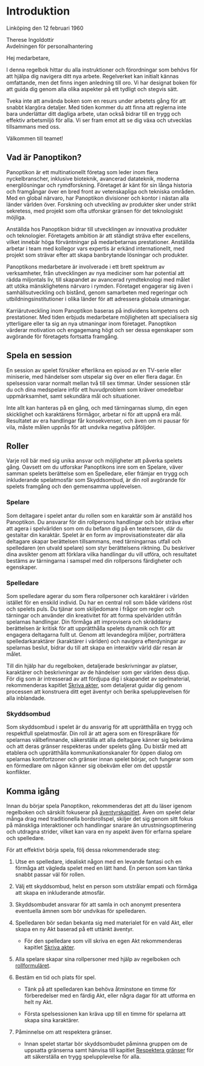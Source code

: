 # Introduktion

<div class="letter">

<time>Linköping den 12 februari 1960</time>

<adress>

Therese Ingoldottir  
Avdelningen för personalhantering  

</adress>

Hej medarbetare,

I denna regelbok hittar du alla instruktioner och förordningar som behövs för att hjälpa dig navigera ditt nya arbete. Regelverket kan initialt kännas omfattande, men det finns ingen anledning till oro. Vi har designat boken för att guida dig genom alla olika aspekter på ett tydligt och stegvis sätt.

Tveka inte att använda boken som en resurs under arbetets gång för att snabbt klargöra detaljer. Med tiden kommer du att finna att reglerna inte bara underlättar ditt dagliga arbete, utan också bidrar till en trygg och effektiv arbetsmiljö för alla. Vi ser fram emot att se dig växa och utvecklas tillsammans med oss.

Välkommen till teamet!

</div>

## Vad är Panoptikon?

Panoptikon är ett multinationellt företag som leder inom flera nyckelbranscher, inklusive bioteknik, avancerad datateknik, moderna energilösningar och rymdforskning. Företaget är känt för sin långa historia och framgångar över en bred front av vetenskapliga och tekniska områden. Med en global närvaro, har Panoptikon divisioner och kontor i nästan alla länder världen över. Forskning och utveckling av produkter sker under strikt sekretess, med projekt som ofta utforskar gränsen för det teknologiskt möjliga.

Anställda hos Panoptikon bidrar till utvecklingen av innovativa produkter och teknologier. Företagets ambition är att ständigt sträva efter excellens, vilket innebär höga förväntningar på medarbetarnas prestationer. Anställda arbetar i team med kollegor vars expertis är erkänd internationellt, med projekt som strävar efter att skapa banbrytande lösningar och produkter.

Panoptikons medarbetare är involverade i ett brett spektrum av verksamheter, från utvecklingen av nya mediciner som har potential att rädda miljontals liv, till skapandet av avancerad rymdteknologi med målet att utöka mänsklighetens närvaro i rymden. Företaget engagerar sig även i samhällsutveckling och bistånd, genom samarbeten med regeringar och utbildningsinstitutioner i olika länder för att adressera globala utmaningar.

Karriärutveckling inom Panoptikon baseras på individens kompetens och prestationer. Med tiden erbjuds medarbetare möjligheten att specialisera sig ytterligare eller ta sig an nya utmaningar inom företaget. Panoptikon värderar motivation och engagemang högt och ser dessa egenskaper som avgörande för företagets fortsatta framgång.

## Spela en session

En session av spelet försöker efterlikna en episod av en TV-serie eller miniserie, med händelser som utspelar sig över en eller flera dagar. En spelsession varar normalt mellan två till sex timmar. Under sessionen står du och dina medspelare inför ett huvudproblem som kräver omedelbar uppmärksamhet, samt sekundära mål och situationer.

Inte allt kan hanteras på en gång, och med tärningarnas slump, din egen skicklighet och karaktärens förmågor, arbetar ni för att uppnå era mål. Resultatet av era handlingar får konsekvenser, och även om ni pausar för vila, måste målen uppnås för att undvika negativa påföljder.

## Roller

Varje roll bär med sig unika ansvar och möjligheter att påverka spelets gång. Oavsett om du utforskar Panoptikons inre som en Spelare, väver samman spelets berättelse som en Spelledare, eller främjar en trygg och inkluderande spelatmosfär som Skyddsombud, är din roll avgörande för spelets framgång och den gemensamma upplevelsen.

### Spelare

Som deltagare i spelet antar du rollen som en karaktär som är anställd hos Panoptikon. Du ansvarar för din rollpersons handlingar och bör sträva efter att agera i spelvärlden som om du befann dig på en teaterscen, där du gestaltar din karaktär. Spelet är en form av improvisationsteater där alla deltagare skapar berättelsen tillsammans, med tärningarnas utfall och spelledaren (en utvald spelare) som styr berättelsens riktning. Du beskriver dina avsikter genom att förklara vilka handlingar du vill utföra, och resultatet bestäms av tärningarna i samspel med din rollpersons färdigheter och egenskaper.

### Spelledare

Som spelledare agerar du som flera rollpersoner och karaktärer i världen istället för en enskild individ. Du har en central roll som både världens röst och spelets puls. Du tjänar som skiljedomare i frågor om regler och tärningar och använder din kreativitet för att forma spelvärlden utifrån spelarnas handlingar. Din förmåga att improvisera och skräddarsy berättelsen är kritisk för att upprätthålla spelets dynamik och för att engagera deltagarna fullt ut. Genom att levandegöra miljöer, porträttera spelledarkaraktärer (karaktärer i världen) och navigera efterdyningar av spelarnas beslut, bidrar du till att skapa en interaktiv värld där resan är målet.

Till din hjälp har du regelboken, detaljerade beskrivningar av platser, karaktärer och beskrivningar av de händelser som ger världen dess djup. För dig som är intresserad av att fördjupa dig i skapandet av spelmaterial, rekommenderas kapitlet [Skriva akter](/writing-acts.md), som detaljerat guidar dig genom processen att konstruera ditt eget äventyr och berika spelupplevelsen för alla inblandade.

### Skyddsombud

Som skyddsombud i spelet är du ansvarig för att upprätthålla en trygg och respektfull spelatmosfär. Din roll är att agera som en förespråkare för spelarnas välbefinnande, säkerställa att alla deltagare känner sig bekväma och att deras gränser respekteras under spelets gång. Du bistår med att etablera och upprätthålla kommunikationskanaler för öppen dialog om spelarnas komfortzoner och gränser innan spelet börjar, och fungerar som en förmedlare om någon känner sig obekväm eller om det uppstår konflikter.

## Komma igång

Innan du börjar spela Panoptikon, rekommenderas det att du läser igenom regelboken och särskilt fokuserar på [äventyrskapitlet](/adventure.md). Även om spelet delar många drag med traditionella bordsrollspel, skiljer det sig genom sitt fokus på mänskliga interaktioner och handlingar snarare än utrustningsoptimering och utdragna strider, vilket kan vara en ny aspekt även för erfarna spelare och spelledare.

För att effektivt börja spela, följ dessa rekommenderade steg:

1. Utse en spelledare, idealiskt någon med en levande fantasi och en förmåga att vägleda spelet med en lätt hand. En person som kan tänka snabbt passar väl för rollen.

2. Välj ett skyddsombud, helst en person som utstrålar empati och förmåga att skapa en inkluderande atmosfär.

3. Skyddsombudet ansvarar för att samla in och anonymt presentera eventuella ämnen som bör undvikas för spelledaren.

4. Spelledaren bör sedan bekanta sig med materialet för en vald Akt, eller skapa en ny Akt baserad på ett uttänkt äventyr.

   - För den spelledare som vill skriva en egen Akt rekommenderas kapitlet [Skriva akter](/writing-acts.md).

5. Alla spelare skapar sina rollpersoner med hjälp av regelboken och [rollformuläret](/character-form.md).

6. Bestäm en tid och plats för spel.

   - Tänk på att spelledaren kan behöva åtminstone en timme för förberedelser med en färdig Akt, eller några dagar för att utforma en helt ny Akt.

   - Första spelsessionen kan kräva upp till en timme för spelarna att skapa sina karaktärer.

7. Påminnelse om att respektera gränser.

   - Innan spelet startar bör skyddsombudet påminna gruppen om de uppsatta gränserna samt hänvisa till kapitlet [Respektera gränser](respect-boundaries.md) för att säkerställa en trygg spelupplevelse för alla.
